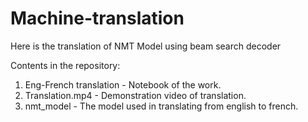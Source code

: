 # Machine-translation
Here is the translation of NMT Model using beam search decoder

Contents in the repository:
1. Eng-French translation - Notebook of the work.
2. Translation.mp4 - Demonstration video of translation. 
3. nmt_model - The model used in translating from english to french.
